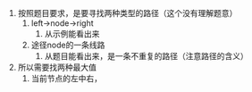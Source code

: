 1. 按照题目要求，是要寻找两种类型的路径（这个没有理解题意）
   1. left->node->right
      1. 从示例能看出来
   2. 途径node的一条线路
      1. 从题目能看出来，是一条不重复的路径（注意路径的含义）
2. 所以需要找两种最大值
   1. 当前节点的左中右，